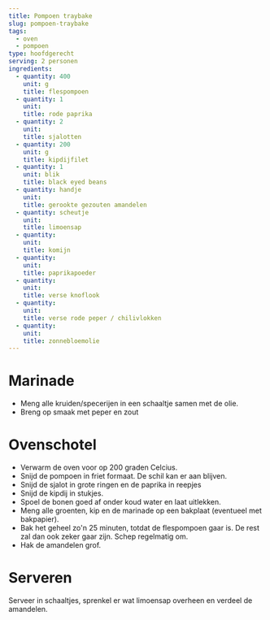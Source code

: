 ```yaml
---
title: Pompoen traybake
slug: pompoen-traybake
tags: 
  - oven
  - pompoen
type: hoofdgerecht
serving: 2 personen
ingredients:
  - quantity: 400
    unit: g
    title: flespompoen
  - quantity: 1
    unit: 
    title: rode paprika
  - quantity: 2
    unit: 
    title: sjalotten
  - quantity: 200
    unit: g
    title: kipdijfilet
  - quantity: 1
    unit: blik
    title: black eyed beans
  - quantity: handje
    unit:
    title: gerookte gezouten amandelen
  - quantity: scheutje
    unit: 
    title: limoensap
  - quantity: 
    unit: 
    title: komijn
  - quantity: 
    unit: 
    title: paprikapoeder
  - quantity: 
    unit: 
    title: verse knoflook
  - quantity: 
    unit: 
    title: verse rode peper / chilivlokken
  - quantity: 
    unit: 
    title: zonnebloemolie
---
```


# Marinade

- Meng alle kruiden/specerijen in een schaaltje samen met de olie.
- Breng op smaak met peper en zout

# Ovenschotel

- Verwarm de oven voor op 200 graden Celcius.
- Snijd de pompoen in friet formaat. De schil kan er aan blijven. 
- Snijd de sjalot in grote ringen en de paprika in reepjes
- Snijd de kipdij in stukjes.
- Spoel de bonen goed af onder koud water en laat uitlekken.
- Meng alle groenten, kip en de marinade op een bakplaat (eventueel met bakpapier).
- Bak het geheel zo'n 25 minuten, totdat de flespompoen gaar is. De rest zal dan ook zeker gaar zijn. Schep regelmatig om.
- Hak de amandelen grof.

# Serveren

Serveer in schaaltjes, sprenkel er wat limoensap overheen en verdeel de amandelen.